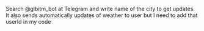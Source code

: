 Search @glbitm_bot at Telegram and write name of the city to get updates. It also sends automatically updates of weather to user but I need to add that userId in my code
